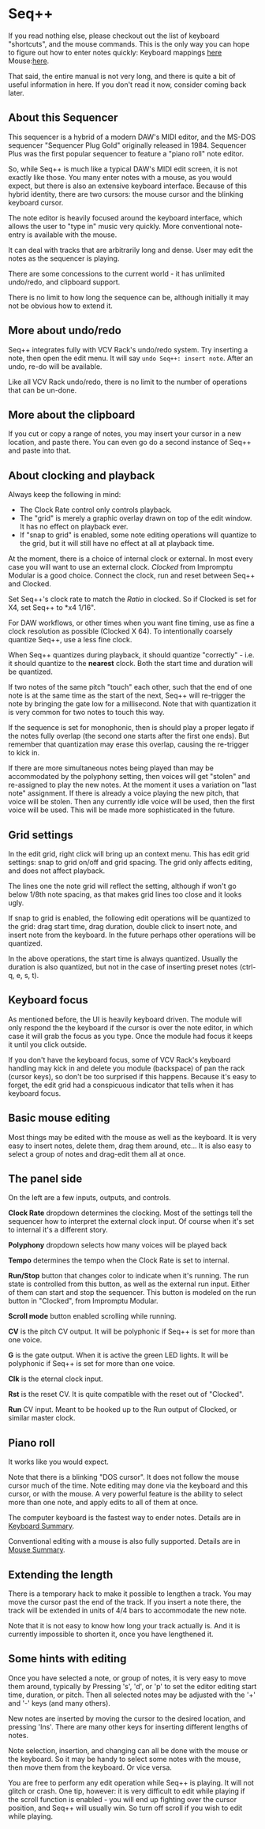 # Seq++

If you read nothing else, please checkout out the list of keyboard "shortcuts", and the mouse commands. This is the only way you can hope to figure out how to enter notes quickly: Keyboard mappings [here](./keymap.md) Mouse:[here](./mouse.md).

That said, the entire manual is not very long, and there is quite a bit of useful information in here. If you don't read it now, consider coming back later.

## About this Sequencer

This sequencer is a hybrid of a modern DAW's MIDI editor, and the MS-DOS sequencer "Sequencer Plug Gold" originally released in 1984. Sequencer Plus was the first popular sequencer to feature a "piano roll" note editor.

So, while Seq++ is much like a typical DAW's MIDI edit screen, it is not exactly like those. You many enter notes with a mouse, as you would expect, but there is also an extensive keyboard interface. Because of this hybrid identity, there are two cursors: the mouse cursor and the blinking keyboard cursor.

The note editor is heavily focused around the keyboard interface, which allows the user to "type in" music very quickly. More conventional note-entry is available with the mouse.

It can deal with tracks that are arbitrarily long and dense. User may edit the notes as the sequencer is playing.

There are some concessions to the current world - it has unlimited undo/redo, and clipboard support.

There is no limit to how long the sequence can be, although initially it may not be obvious how to extend it.

## More about undo/redo

Seq++ integrates fully with VCV Rack's undo/redo system. Try inserting a note, then open the edit menu. It will say `undo Seq++: insert note`. After an undo, re-do will be available.

Like all VCV Rack undo/redo, there is no limit to the number of operations that can be un-done.

## More about the clipboard

If you cut or copy a range of notes, you may insert your cursor in a new location, and paste there. You can even go do a second instance of Seq++ and paste into that.

## About clocking and playback

Always keep the following in mind:

* The Clock Rate control only controls playback.
* The "grid" is merely a graphic overlay drawn on top of the edit window. It has no effect on playback ever.
* If "snap to grid" is enabled, some note editing operations will quantize to the grid, but it will still have no effect at all at playback time.

At the moment, there is a choice of internal clock or external. In most every case you will want to use an external clock. *Clocked* from Impromptu Modular is a good choice. Connect the clock, run and reset between Seq++ and Clocked.

Set Seq++'s clock rate to match the *Ratio* in clocked. So if Clocked is set for X4, set Seq++ to *x4 1/16".

For DAW workflows, or other times when you want fine timing, use as fine a clock resolution as possible (Clocked X 64). To intentionally coarsely quantize Seq++, use a less fine clock.

When Seq++ quantizes during playback, it should quantize "correctly" - i.e. it should quantize to the **nearest** clock. Both the start time and duration will be quantized.

If two notes of the same pitch "touch" each other, such that the end of one note is at the same time as the start of the next, Seq++ will re-trigger the note by bringing the gate low for a millisecond. Note that with quantization it is very common for two notes to touch this way.

If the sequence is set for monophonic, then is should play a proper legato if the notes fully overlap (the second one starts after the first one ends). But remember that quantization may erase this overlap, causing the re-trigger to kick in.

If there are more simultaneous notes being played than may be accommodated by the polyphony setting, then voices will get "stolen" and re-assigned to play the new notes. At the moment it uses a variation on "last note" assignment. If there is already a voice playing the new pitch, that voice will be stolen. Then any currently idle voice will be used, then the first voice will be used. This will be made more sophisticated in the future.

## Grid settings

In the edit grid, right click will bring up an context menu. This has edit grid settings: snap to grid on/off and grid spacing. The grid only affects editing, and does not affect playback.

The lines one the note grid will reflect the setting, although if won't go below 1/8th note spacing, as that makes grid lines too close and it looks ugly.

If snap to grid is enabled, the following edit operations will be quantized to the grid: drag start time, drag duration, double click to insert note, and insert note from the keyboard. In the future perhaps other operations will be quantized.

In the above operations, the start time is always quantized. Usually the duration is also quantized, but not in the case of inserting preset notes (ctrl-q, e, s, t).

## Keyboard focus

As mentioned before, the UI is heavily keyboard driven. The module will only respond the the keyboard if the cursor is over the note editor, in which case it will grab the focus as you type. Once the module had focus it keeps it until you click outside.

If you don't have the keyboard focus, some of VCV Rack's keyboard handling may kick in and delete you module (backspace) of pan the rack (cursor keys), so don't be too surprised if this happens. Because it's easy to forget, the edit grid had a conspicuous indicator that tells when it has keyboard focus.

## Basic mouse editing

Most things may be edited with the mouse as well as the keyboard. It is very easy to insert notes, delete them, drag them around, etc... It is also easy to select a group of notes and drag-edit them all at once.

## The panel side

On the left are a few inputs, outputs, and controls.

**Clock Rate** dropdown determines the clocking. Most of the settings tell the sequencer how to interpret the external clock input. Of course when it's set to internal it's a different story.

**Polyphony** dropdown selects how many voices will be played back

**Tempo** determines the tempo when the Clock Rate is set to internal.

**Run/Stop** button that changes color to  indicate when it's running. The run state is controlled from this button, as well as the external run input. Either of them can start and stop the sequencer. This button is modeled on the run button in "Clocked", from Impromptu Modular.

**Scroll mode** button enabled scrolling while running.

**CV** is the pitch CV output. It will be polyphonic if Seq++ is set for more than one voice.

**G** is the gate output. When it is active the green LED lights. It will be polyphonic if Seq++ is set for more than one voice.

**Clk** is the eternal clock input.

**Rst** is the reset CV. It is quite compatible with the reset out of "Clocked".

**Run** CV input. Meant to be hooked up to the Run output of Clocked, or similar master clock.

## Piano roll

It works like you would expect.

Note that there is a blinking "DOS cursor". It does not follow the mouse cursor much of the time. Note editing may done via the keyboard and this cursor, or with the mouse. A very powerful feature is the ability to select more than one note, and apply edits to all of them at once.

The computer keyboard is the fastest way to ender notes. Details are in [Keyboard Summary](./keymap.md).

Conventional editing with a mouse is also fully supported. Details are in [Mouse Summary](./mouse.md).

## Extending the length

There is a temporary hack to make it possible to lengthen a track. You may move the cursor past the end of the track. If you insert a note there, the track will be extended in units of 4/4 bars to accommodate the new note.

Note that it is not easy to know how long your track actually is. And it is currently impossible to shorten it, once you have lengthened it.

## Some hints with editing

Once you have selected a note, or group of notes, it is very easy to move them around, typically by Pressing 's', 'd', or 'p' to set the editor editing start time, duration, or pitch. Then all selected notes may be adjusted with the '+' and '-' keys (and many others).

New notes are inserted by moving the cursor to the desired location, and pressing 'Ins'. There are many other keys for inserting different lengths of notes.

Note selection, insertion, and changing can all be done with the mouse or the keyboard. So it may be handy to select some notes with the mouse, then move them from the keyboard. Or vice versa.

You are free to perform any edit operation while Seq++ is playing. It will not glitch or crash. One tip, however: it is very difficult to edit while playing if the scroll function is enabled - you will end up fighting over the cursor position, and Seq++ will usually win. So turn off scroll if you wish to edit while playing.
